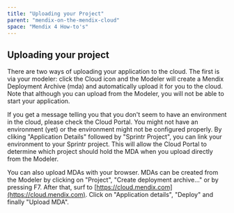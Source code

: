 ```yaml
---
title: "Uploading your Project"
parent: "mendix-on-the-mendix-cloud"
space: "Mendix 4 How-to's"
---
```

## Uploading your project

There are two ways of uploading your application to the cloud. The first is via your modeler: click the Cloud icon and the Modeler will create a Mendix Deployment Archive (mda) and automatically upload it for you to the cloud. Note that although you can upload from the Modeler, you will not be able to start your application.

If you get a message telling you that you don't seem to have an environment in the cloud, please check the Cloud Portal. You might not have an environment (yet) or the environment might not be configured properly. By cliking "Application Details" followed by "Sprintr Project", you can link your environment to your Sprintr project. This will allow the Cloud Portal to determine which project should hold the MDA when you upload directly from the Modeler.

You can also upload MDAs with your browser. MDAs can be created from the Modeler by clicking on "Project", "Create deployment archive..." or by pressing F7\. After that, surf to [https://cloud.mendix.com](https://cloud.mendix.com). Click on "Application details", "Deploy" and finally "Upload MDA".
